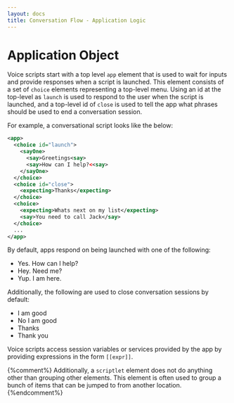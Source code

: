```yaml
---
layout: docs
title: Conversation Flow - Application Logic
---
```

# Application Object

Voice scripts start with a top level `app` element that is used to wait for inputs and provide responses when a script is launched. This element consists of a set of `choice` elements representing a top-level menu. Using an id at the top-level as `launch` is used to respond to the user when the script is launched, and a top-level id of `close` is used to tell the app what phrases should be used to end a conversation session.

For example, a conversational script looks like the below:
```xml
<app>
  <choice id="launch">
    <sayOne>
      <say>Greetings<say>
      <say>How can I help?<<say>
    </sayOne>
  </choice>
  <choice id="close">
    <expecting>Thanks</expecting>
  </choice>
  <choice>
    <expecting>Whats next on my list</expecting>
    <say>You need to call Jack</say>
  </choice>
  ...
</app>
```

By default, apps respond on being launched with one of the following:
* Yes. How can I help?
* Hey. Need me?
* Yup. I am here.

Additionally, the following are used to close conversation sessions by default:
* I am good
* No I am good
* Thanks
* Thank you

Voice scripts access session variables or services provided by the app by providing expressions in the form `[[expr]]`.

{%comment%}
Additionally, a `scriptlet` element does not do anything other than grouping other elements. This element is often used to group a bunch of items that can be jumped to from another location.
{%endcomment%}

